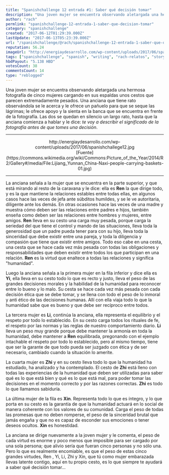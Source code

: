```yaml
---
title: "Spanishchallenge 12 entrada #1: Saber qué decisión tomar"
description: "Una joven mujer se encuentra observando aletargada una hermosa fotografía de cinco mujeres cargando en sus espaldas unos cestos que parecen extremadam..."
author: "rach"
permlink: "spanishchallenge-12-entrada-1-saber-que-decision-tomar"
category: "spanishchallenge"
created: "2017-06-12T01:29:39.000Z"
lastUpdate: "2017-06-13T05:23:39.000Z"
url: "/spanishchallenge/@rach/spanishchallenge-12-entrada-1-saber-que-decision-tomar"
reputation: 56.24
imageUrl: "http://energiaydesarrollo.com/wp-content/uploads/2017/06/spanishchallege12.jpg"
tags: ["spanishchallenge", "spanish", "writing", "rach-relatos", "story"]
hbdPayout: "5.138 HBD"
votesCount: 38
commentsCount: 14
type: "reblogged"
---
```

Una joven mujer se encuentra observando aletargada una hermosa fotografía de cinco mujeres cargando en sus espaldas unos cestos que parecen extremadamente pesados. Una anciana que tiene rato observándola se le acerca y le ofrece un pañuelo para que se seque las lágrimas; le ofrece apoyo y la sienta en la banca que se encuentra en frente de la fotografía. Las dos se quedan en silencio un largo rato, hasta que la anciana comienza a hablar y le dice: *te voy a describir el significado de la fotografía antes de que tomes una decisión*.

---

<center>http://energiaydesarrollo.com/wp-content/uploads/2017/06/spanishchallege12.jpg</center>
<center>[Fuente](https://commons.wikimedia.org/wiki/Commons:Picture_of_the_Year/2014/R2/Gallery#/media/File:Lijiang_Yunnan_China-Naxi-people-carrying-baskets-01.jpg)</center>


---


La anciana señala a la mujer que se encuentra en la parte superior, y que está mirando al resto de la caravana y le dice: ella es **Ren** la que dirige todo, y es la que mantiene la relaciones estables entre todas ellas, en algunos casos hace las veces de jefa ante súbditos humildes, y se le ve autoritaria, diligente ante los demás. En otras ocasiones hace las veces de una madre y muestra cómo deben ser las relaciones entre padres e hijos, también enseña como deben ser las relaciones entre hombres y mujeres, entre amigos. **Ren** lleva en su cesto una carga muy pesada, porque carga la seriedad del que tiene el control y mando de las situaciones, lleva toda la generosidad que un padre pueda tener para con su hijo, lleva toda la sinceridad que debe existir entre una pareja, y toda la diligencia y compasión que tiene que existir entre amigos. Todo eso cabe en una cesta, una cesta que se hace cada vez más pesada con todas las obligaciones y responsabilidades que deben existir entre todos los que participan en una relación. **Ren** es la virtud que enaltece a todas las relaciones y significa "humanidad". 

Luego la anciana señala a la primera mujer en la fila inferior y dice ella es **Yi**, ella  lleva en su cesto todo lo que es recto y justo, lleva el peso de las grandes decisiones morales y la habilidad de la humanidad para reconocer entre lo bueno y lo malo. Su cesta se hace cada vez más pesada con cada decisión ética que se debe tomar, y se llena con todo el peso de lo inmoral y anti ético de las decisiones humanas. Allí con ella viaja todo lo que la humanidad sabe que es bueno y que debe ser recíproco entre todos. 

La tercera mujer es **Li**, continúa la anciana, ella representa el equilibrio y el respeto por todo lo establecido. En su cesto carga todos los rituales de fe, el respeto por las normas y las reglas de nuestro comportamiento diario. **Li** lleva un peso muy grande porque debe mantener la armonía en toda la humanidad, debe mantener a **Ren** equilibrada, pregonando con el ejemplo intachable el respeto por todo lo establecido, pero al mismo tiempo, tiene que ser la garante de que todo pueda ser juzgado con ética y de ser necesario, cambiado cuando la situación lo amerite. 

La cuarta mujer es **Zhi** y en su cesto lleva todo lo que la humanidad ha estudiado, ha analizado y ha contemplado. El cesto de **Zhi** está lleno con todas las experiencias de la humanidad que deben ser utilizadas para saber qué es lo que está bien y qué es lo que está mal, para poder tomar las decisiones en el momento correcto y por las razones correctas. **Zhi** es todo lo que llamamos sabiduría.

La última mujer de la fila es **Xin**. Representa todo lo que es íntegro, y lo que porta en su cesto es la garantía de que la humanidad actuará en lo social de manera coherente con los valores de su comunidad. Carga el peso de todas las promesas que no deben romperse, el peso de la sinceridad brutal que jamás engaña y que no es capaz de esconder sus emociones o tener deseos ocultos. **Xin** es honestidad.

La anciana se dirige nuevamente a la joven mujer y le comenta, el peso de cada virtud es enorme y poco menos que imposible para ser cargado por una sola persona; que alivio sería que fueran cinco personas y no sólo una. Pero lo que es realmente encomiable,  es que el peso de estas cinco grandes virtudes, Ren , Yi, Li, Zhi y Xin, que tú como mujer embarazada llevas latente contigo, aquí en tu propio cesto, es lo que siempre te ayudará a saber qué decisión tomar...